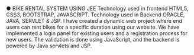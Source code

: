 ● BIKE RENTAL SYSTEM USING JEE 
Technology used in frontend HTML5, CSS3, BOOTSTRAP, JAVASCRIPT. 
Technology used in Backend ORACLE, JAVA, SERVLET & JSP. 
I have created a dynamic web project where end users can rent bikes for a specific duration using 
our website. 
We have implemented a login panel for existing users and a registration process for new users. The 
validation is done using JavaScript, and the backend is powered by Java servlets and JSP. 
